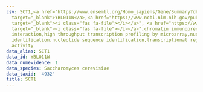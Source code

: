 ```yaml
---
csv: SCT1,<a href="https://www.ensembl.org/Homo_sapiens/Gene/Summary?db=core;g=YBL011W"
  target="_blank">YBL011W</a>,<a href="https://www.ncbi.nlm.nih.gov/pubmed/16709784"
  target="_blank"><i class="fas fa-file"></i></a>", <a href="https://www.ncbi.nlm.nih.gov/pubmed/20385592"
  target="_blank"><i class="fas fa-file"></i></a>",chromatin immunoprecipitation assay,direct
  interaction,high throughput transcription profiling by microarray,nucleotide sequence
  identification,nucleotide sequence identification,transcriptional regulation,up-regulates
  activity
data_alias: SCT1
data_id: YBL011W
data_numevidence: 1
data_species: Saccharomyces cerevisiae
data_taxid: '4932'
title: SCT1
---
```

